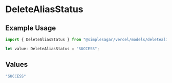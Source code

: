 # DeleteAliasStatus

## Example Usage

```typescript
import { DeleteAliasStatus } from "@simplesagar/vercel/models/deletealiasop.js";

let value: DeleteAliasStatus = "SUCCESS";
```

## Values

```typescript
"SUCCESS"
```
